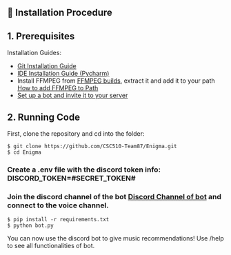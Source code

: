 
## 🚀 Installation Procedure

## 1. Prerequisites 

Installation Guides:
  * [Git Installation Guide](https://git-scm.com/book/en/v2/Getting-Started-Installing-Git)
  * [IDE Installation Guide (Pycharm)](https://www.jetbrains.com/help/pycharm/installation-guide.html)
  * Install FFMPEG from [FFMPEG builds](https://www.gyan.dev/ffmpeg/builds), extract it and add it to your path [How to add FFMPEG to Path](https://www.thewindowsclub.com/how-to-install-ffmpeg-on-windows-10#:~:text=Add%20FFmpeg%20to%20Windows%20path%20using%20Environment%20variables&text=In%20the%20Environment%20Variables%20window,bin%5C%E2%80%9D%20and%20click%20OK.)
  * [Set up a bot and invite it to your server](https://discordpy.readthedocs.io/en/stable/discord.html)

## 2. Running Code

First, clone the repository and cd into the folder:

```
$ git clone https://github.com/CSC510-Team87/Enigma.git
$ cd Enigma
```

### Create a .env file with the discord token info: DISCORD_TOKEN=#SECRET_TOKEN#
### Join the discord channel of the bot [Discord Channel of bot](https://discord.com/channels/1017135653315686490/1017135653789646850) and connect to the voice channel.

```
$ pip install -r requirements.txt
$ python bot.py 
```

You can now use the discord bot to give music recommendations! Use /help to see all functionalities of bot.
